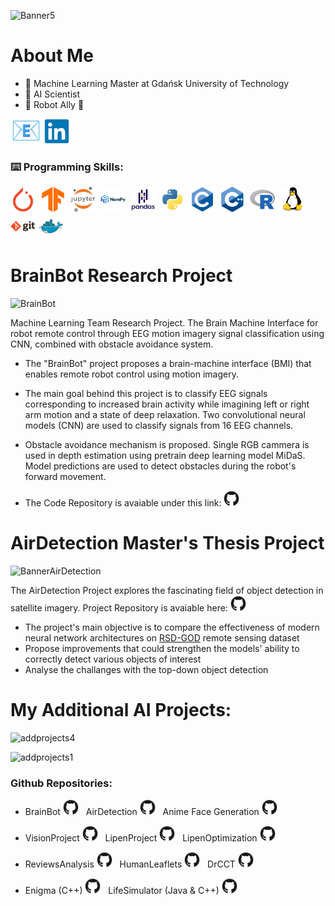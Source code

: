 
![Banner5](https://github.com/theATM/theATM/assets/48883111/28909239-e65c-4d31-8674-b3df26aea064)

# About Me
- 🏫 Machine Learning Master at Gdańsk University of Technology
- 🔬 AI Scientist
- 🤖 Robot Ally 🤖 

<div>
    <a href="mailto:the_atm@wp.pl">  
        <img src="https://github.com/theATM/theATM/blob/main/email.png" title="Contact Me" alt="My Email" width="50" height="40"/></a>
    <a href="https://www.linkedin.com/in/aleksander-madajczak/"> 
        <img src="https://github.com/devicons/devicon/blob/master/icons/linkedin/linkedin-original.svg" title="My LinkedIn Page" alt="My LinkedIn Page" width="40" height="40"/>
    </a> 
</div>


### ⌨️ Programming Skills:

<div>
    <img src="https://github.com/devicons/devicon/blob/master/icons/pytorch/pytorch-original.svg" title="PyTorch" alt="PyTorch Logo" width="40" height="40"/>&nbsp;  
    <img src="https://github.com/devicons/devicon/blob/master/icons/tensorflow/tensorflow-original.svg" title="TensorFlow" alt="TensorFlow Logo" width="40" height="40"/>&nbsp;  
    <img src="https://github.com/devicons/devicon/blob/master/icons/jupyter/jupyter-original-wordmark.svg" title="Jupyter" alt="Jupyter Logo" width="40" height="40"/>&nbsp;  
    <img src="https://github.com/devicons/devicon/blob/master/icons/numpy/numpy-original-wordmark.svg" title="Numpy" alt="Numpy Logo" width="40" height="40"/>&nbsp;  
    <img src="https://github.com/devicons/devicon/blob/master/icons/pandas/pandas-original-wordmark.svg" title="Pandas" alt="Pandas Logo" width="40" height="40"/>&nbsp;  
    <img src="https://github.com/devicons/devicon/blob/master/icons/python/python-original.svg" title="Python" alt="Python Logo" width="40" height="40"/>&nbsp;  
    <img src="https://github.com/devicons/devicon/blob/master/icons/c/c-original.svg" title="C" alt="C Logo" width="40" height="40"/>&nbsp;
    <img src="https://github.com/devicons/devicon/blob/master/icons/cplusplus/cplusplus-original.svg" title="C++ Logo" alt="C++" width="40" height="40"/>&nbsp;
    <img src="https://github.com/devicons/devicon/blob/master/icons/r/r-original.svg" title="R" alt="R Logo" width="40" height="40"/>&nbsp;
    <img src="https://github.com/devicons/devicon/blob/master/icons/linux/linux-original.svg" title="Linux" alt="Linux Logo" width="40" height="40"/>&nbsp;
    <img src="https://github.com/devicons/devicon/blob/master/icons/git/git-original-wordmark.svg" title="Git" **alt="Git Logo" width="40" height="40"/>
    <img src="https://github.com/devicons/devicon/blob/master/icons/docker/docker-original.svg" title="Docker" alt="Docker Logo" width="40" height="40"/>&nbsp;

</div>

<!-- # My Projects: -->

<!-- Here is a small list of the best programming projects I have participated in the recent years -->

# BrainBot Research Project

![BrainBot](https://github.com/theATM/theATM/assets/48883111/71f3debd-5d1e-4828-84f8-5afe425cc5f5)


Machine Learning Team Research Project. The Brain Machine Interface for robot remote control through EEG motion imagery signal classification using CNN, combined with obstacle avoidance system.

- The "BrainBot" project proposes a brain-machine interface (BMI) that enables remote robot control using motion imagery.
- The main goal behind this project is to classify EEG signals corresponding to increased brain activity while imagining left or right arm motion and a state of deep relaxation. Two convolutional neural models (CNN) are used to classify signals from 16 EEG channels.
- Obstacle avoidance mechanism is proposed. Single RGB cammera is used in depth estimation using pretrain deep learning model MiDaS. Model predictions are used to detect obstacles during the robot's forward movement.

- The Code Repository is avaiable under this link:  <a href="https://github.com/Nikodemmn1/BrainBotMotorImagery"> <img src="https://github.com/devicons/devicon/blob/master/icons/github/github-original.svg" title="BrainBot GitHub Repository" alt="BrainBot GitHub Repository Link" width="25" height="25"/> </a> 

# AirDetection Master's Thesis Project
![BannerAirDetection](https://github.com/theATM/theATM/assets/48883111/e503c28a-32fd-4995-ab39-d3ca2362a8cd)

The AirDetection Project explores the fascinating field of object detection in satellite imagery. Project Repository is avaiable here:  <a href="https://github.com/theATM/AirDetection"> <img src="https://github.com/devicons/devicon/blob/master/icons/github/github-original.svg" title="AirDetection GitHub Repository" alt="AirDetection GitHub Repository Link" width="25" height="25"/> </a>

- The project's main objective is to compare the effectiveness of modern neural network architectures on <a href="https://github.com/Dr-Zhuang/geospatial-object-detection">RSD-GOD</a>  remote sensing dataset
- Propose improvements that could strengthen the models' ability to correctly detect various objects of interest
- Analyse the challanges with the top-down object detection
  
# My Additional AI Projects:

![addprojects4](https://github.com/theATM/theATM/assets/48883111/9215a8cb-eb46-491f-bd5f-4701ab251c7e)



![addprojects1](https://github.com/theATM/theATM/assets/48883111/c0aed60d-8119-4de1-852c-e0ed81bab93e)

### Github Repositories:
- BrainBot  <a href="https://github.com/Nikodemmn1/BrainBotMotorImagery"><img src="https://github.com/devicons/devicon/blob/master/icons/github/github-original.svg" title="BrainBot GitHub Repository" alt="BrainBot GitHub Repository Link" width="25" height="25"/></a>  &nbsp;  AirDetection <a href="https://github.com/theATM/AirDetection"> <img src="https://github.com/devicons/devicon/blob/master/icons/github/github-original.svg" title="AirDetection GitHub Repository" alt="AirDetection GitHub Repository Link" width="25" height="25"/></a> &nbsp; Anime Face Generation  <a href="https://github.com/theATM/AnimeRush"> <img src="https://github.com/devicons/devicon/blob/master/icons/github/github-original.svg" title="AirDetection GitHub Repository" alt="AirDetection GitHub Repository Link" width="25" height="25"/></a>

- VisionProject <a href="https://github.com/theATM/Vison-Project-Repository"><img src="https://github.com/devicons/devicon/blob/master/icons/github/github-original.svg" title="AirDetection GitHub Repository" alt="AirDetection GitHub Repository Link" width="25" height="25"/></a> &nbsp; LipenProject  <a href="https://github.com/theATM/LipenProject">  <img src="https://github.com/devicons/devicon/blob/master/icons/github/github-original.svg" title="AirDetection GitHub Repository" alt="AirDetection GitHub Repository Link" width="25" height="25"/></a> &nbsp; LipenOptimization <a href="https://github.com/Nikodemmn1/LipenOptimization"> <img src="https://github.com/devicons/devicon/blob/master/icons/github/github-original.svg" title="LipenOptimization GitHub Repository" alt="AirDetection GitHub Repository Link" width="25" height="25"/></a>

- ReviewsAnalysis  <a href="https://github.com/theATM/ReviewsAnalysis"> <img src="https://github.com/devicons/devicon/blob/master/icons/github/github-original.svg" title="AirDetection GitHub Repository" alt="AirDetection GitHub Repository Link" width="25" height="25"/></a> &nbsp; HumanLeaflets  <a href="https://github.com/theATM/HumanLeaflets"> <img src="https://github.com/devicons/devicon/blob/master/icons/github/github-original.svg" title="AirDetection GitHub Repository" alt="AirDetection GitHub Repository Link" width="25" height="25"/></a> &nbsp; DrCCT  <a href="https://github.com/theATM/DrCCT"> <img src="https://github.com/devicons/devicon/blob/master/icons/github/github-original.svg" title="AirDetection GitHub Repository" alt="AirDetection GitHub Repository Link" width="25" height="25"/></a>

- Enigma (C++)  <a href="https://github.com/theATM/Enigma"><img src="https://github.com/devicons/devicon/blob/master/icons/github/github-original.svg" title="Enigma GitHub Repository" alt="Enigma GitHub Repository Link" width="25" height="25"/></a>  &nbsp;  LifeSimulator (Java & C++) <a href="https://github.com/theATM/LifeSimulation"> <img src="https://github.com/devicons/devicon/blob/master/icons/github/github-original.svg" title="LifeSimulator GitHub Repository" alt="LifeSimulator GitHub Repository Link" width="25" height="25"/></a>





